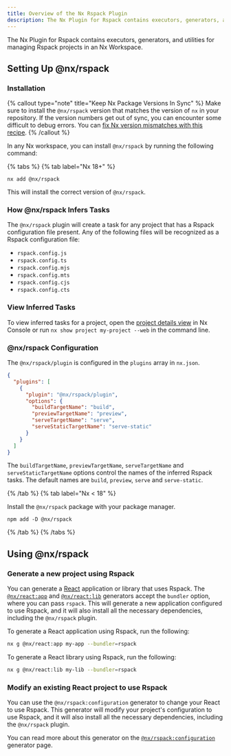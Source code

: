 ```yaml
---
title: Overview of the Nx Rspack Plugin
description: The Nx Plugin for Rspack contains executors, generators, and utilities for managing Rspack projects in an Nx Workspace.
---
```


The Nx Plugin for Rspack contains executors, generators, and utilities for managing Rspack projects in an Nx Workspace.

## Setting Up @nx/rspack

### Installation

{% callout type="note" title="Keep Nx Package Versions In Sync" %}
Make sure to install the `@nx/rspack` version that matches the version of `nx` in your repository. If the version numbers get out of sync, you can encounter some difficult to debug errors. You can [fix Nx version mismatches with this recipe](/recipes/tips-n-tricks/keep-nx-versions-in-sync).
{% /callout %}

In any Nx workspace, you can install `@nx/rspack` by running the following command:

{% tabs %}
{% tab label="Nx 18+" %}

```shell {% skipRescope=true %}
nx add @nx/rspack
```

This will install the correct version of `@nx/rspack`.

### How @nx/rspack Infers Tasks

The `@nx/rspack` plugin will create a task for any project that has a Rspack configuration file present. Any of the following files will be recognized as a Rspack configuration file:

- `rspack.config.js`
- `rspack.config.ts`
- `rspack.config.mjs`
- `rspack.config.mts`
- `rspack.config.cjs`
- `rspack.config.cts`

### View Inferred Tasks

To view inferred tasks for a project, open the [project details view](/concepts/inferred-tasks) in Nx Console or run `nx show project my-project --web` in the command line.

### @nx/rspack Configuration

The `@nx/rspack/plugin` is configured in the `plugins` array in `nx.json`.

```json {% fileName="nx.json" %}
{
  "plugins": [
    {
      "plugin": "@nx/rspack/plugin",
      "options": {
        "buildTargetName": "build",
        "previewTargetName": "preview",
        "serveTargetName": "serve",
        "serveStaticTargetName": "serve-static"
      }
    }
  ]
}
```

The `buildTargetName`, `previewTargetName`, `serveTargetName` and `serveStaticTargetName` options control the names of the inferred Rspack tasks. The default names are `build`, `preview`, `serve` and `serve-static`.

{% /tab %}
{% tab label="Nx < 18" %}

Install the `@nx/rspack` package with your package manager.

```shell
npm add -D @nx/rspack
```

{% /tab %}
{% /tabs %}

## Using @nx/rspack

### Generate a new project using Rspack

You can generate a [React](/nx-api/react) application or library that uses Rspack. The [`@nx/react:app`](/nx-api/react/generators/application) and [`@nx/react:lib`](/nx-api/react/generators/library) generators accept the `bundler` option, where you can pass `rspack`. This will generate a new application configured to use Rspack, and it will also install all the necessary dependencies, including the `@nx/rspack` plugin.

To generate a React application using Rspack, run the following:

```bash
nx g @nx/react:app my-app --bundler=rspack
```

To generate a React library using Rspack, run the following:

```bash
nx g @nx/react:lib my-lib --bundler=rspack
```

### Modify an existing React project to use Rspack

You can use the `@nx/rspack:configuration` generator to change your React to use Rspack. This generator will modify your project's configuration to use Rspack, and it will also install all the necessary dependencies, including the `@nx/rspack` plugin.

You can read more about this generator on the [`@nx/rspack:configuration`](/nx-api/rspack/generators/configuration) generator page.
